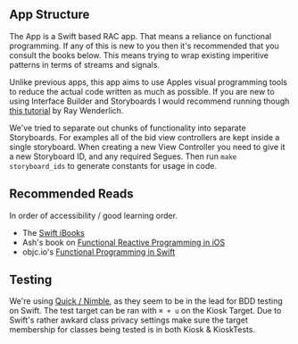 ## App Structure

The App is a Swift based RAC app. That means a reliance on functional programming. If any of this is new to you then it's recommended that you consult the books below. This means trying to wrap existing imperitive patterns in terms of streams and signals.

Unlike previous apps, this app aims to use Apples visual programming tools to reduce the actual code written as much as possible. If you are new to using Interface Builder and Storyboards I would recommend running though [this tutorial](http://www.raywenderlich.com/50308/storyboards-tutorial-in-ios-7-part-1) by Ray Wenderlich.

We've tried to separate out chunks of functionality into separate Storyboards. For examples all of the bid view controllers are kept inside a single storyboard. When creating a new View Controller you need to give it a new Storyboard ID, and any required Segues. Then run `make storyboard_ids` to generate constants for usage in code.

## Recommended Reads 

In order of accessibility / good learning order.

* The [Swift iBooks](https://itunes.apple.com/us/book/swift-programming-language/id881256329?mt=11)
* Ash's book on [Functional Reactive Programming in iOS](https://leanpub.com/iosfrp)
* objc.io's [Functional Programming in Swift](http://www.objc.io/books/)

## Testing

We're using [Quick / Nimble](https://github.com/Quick/), as they seem to be in the lead for BDD testing on Swift. The test target can be ran with `⌘ + u` on the Kiosk Target. Due to Swift's rather awkard class privacy settings make sure the target membership for classes being tested is in both Kiosk & KioskTests.